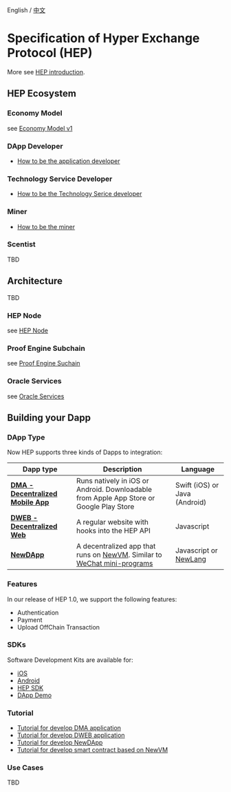 English / [中文](README_cn.md)


# Specification of Hyper Exchange Protocol (HEP)

More see [HEP introduction](HEP-intro.md).

## HEP Ecosystem

### Economy Model

see [Economy Model v1](economy-model-v1.md)

### DApp Developer
* [How to be the application developer](DApp-Process.md)

### Technology Service Developer
* [How to be the Technology Serice developer](tech-service-developer.md)

### Miner
* [How to be the miner](miner.md)

### Scentist
TBD

## Architecture

TBD

### HEP Node

see [HEP Node](hep-node/README.md)

### Proof Engine Subchain

see [Proof Engine Suchain](proof-engine-subchain/README.md)

### Oracle Services

see [Oracle Services](oracle/README.md)

## Building your Dapp

### DApp Type 

Now HEP supports three kinds of Dapps to integration:

| Dapp type                      | Description                                                                                                                                  | Language                      |
| ---                            | ---                                                                                                                                          | ---                           |
| **[DMA - Decentralized Mobile App](DMA.md)**           | Runs natively in iOS or Android. Downloadable from Apple App Store or Google Play Store                                                      | Swift (iOS) or Java (Android) |
| **[DWEB - Decentralized Web](DWEB.md)**                 | A regular website with hooks into the HEP API                                                                                             | Javascript                    |
| **[NewDApp](NewDApp.md)** | A decentralized app that runs on [NewVM](NewVM.md). Similar to [WeChat mini-programs](https://walkthechat.com/wechat-mini-programs-simple-introduction/) | Javascript or [NewLang](NewLang.md)                    |

### Features 

In our release of HEP 1.0, we support the following features:

* Authentication
* Payment
* Upload OffChain Transaction


### SDKs

Software Development Kits are available for:

* [iOS](http://cocoapods.org/pods/NewPaySDK-iOS)
* [Android](https://github.com/newtonproject/NewPaySDK-Android)
* [HEP SDK](https://github.com/newtonproject/hep-sdk)
* [DApp Demo](https://github.com/newtonproject/dapp_demo)

### Tutorial
* [Tutorial for develop DMA application](https://github.com/newtonproject/HEP-specification/blob/master/DMA.md)
* [Tutorial for develop DWEB application](https://github.com/newtonproject/HEP-specification/blob/master/DWeb.md)
* [Tutorial for develop NewDApp](tutorial/tutorial-newdapp.md)
* [Tutorial for develop smart contract based on NewVM](tutorial/tutorial-smart-contract.md)

### Use Cases

TBD
